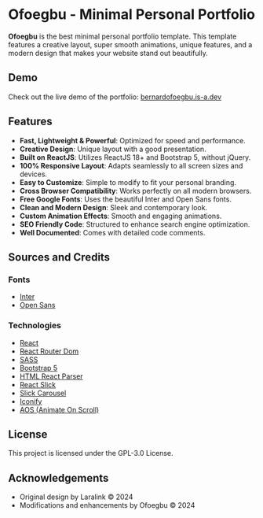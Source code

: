 # Ofoegbu - Minimal Personal Portfolio

**Ofoegbu** is the best minimal personal portfolio template. This template features a creative layout, super smooth animations, unique features, and a modern design that makes your website stand out beautifully.

## Demo

Check out the live demo of the portfolio: [bernardofoegbu.is-a.dev](https://bernardofoegbu.is-a.dev)

## Features

- **Fast, Lightweight & Powerful**: Optimized for speed and performance.
- **Creative Design**: Unique layout with a good presentation.
- **Built on ReactJS**: Utilizes ReactJS 18+ and Bootstrap 5, without jQuery.
- **100% Responsive Layout**: Adapts seamlessly to all screen sizes and devices.
- **Easy to Customize**: Simple to modify to fit your personal branding.
- **Cross Browser Compatibility**: Works perfectly on all modern browsers.
- **Free Google Fonts**: Uses the beautiful Inter and Open Sans fonts.
- **Clean and Modern Design**: Sleek and contemporary look.
- **Custom Animation Effects**: Smooth and engaging animations.
- **SEO Friendly Code**: Structured to enhance search engine optimization.
- **Well Documented**: Comes with detailed code comments.



## Sources and Credits

### Fonts
- [Inter](https://fonts.google.com/specimen/Inter)
- [Open Sans](https://fonts.google.com/specimen/Open+Sans)

### Technologies
- [React](https://reactjs.org/)
- [React Router Dom](https://reactrouter.com/)
- [SASS](https://sass-lang.com/)
- [Bootstrap 5](https://getbootstrap.com/)
- [HTML React Parser](https://www.npmjs.com/package/html-react-parser)
- [React Slick](https://react-slick.neostack.com/)
- [Slick Carousel](https://kenwheeler.github.io/slick/)
- [Iconify](https://iconify.design/)
- [AOS (Animate On Scroll)](https://michalsnik.github.io/aos/)

## License
This project is licensed under the GPL-3.0 License.

## Acknowledgements
- Original design by Laralink © 2024
- Modifications and enhancements by Ofoegbu © 2024

